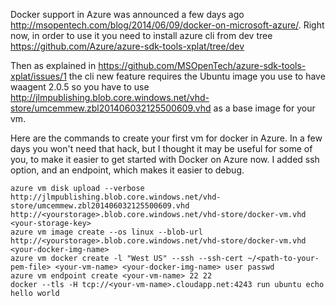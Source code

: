Docker support in Azure was announced a few days ago http://msopentech.com/blog/2014/06/09/docker-on-microsoft-azure/. Right now, in order to use it you need to install azure cli from dev tree https://github.com/Azure/azure-sdk-tools-xplat/tree/dev

Then as explained in https://github.com/MSOpenTech/azure-sdk-tools-xplat/issues/1 the cli new feature requires the Ubuntu image you use to have waagent 2.0.5 so you have to use http://jlmpublishing.blob.core.windows.net/vhd-store/umcemmew.zbl201406032125500609.vhd as a base image for your vm.

Here are the commands to create your first vm for docker in Azure. In a few days you won't need that hack, but I thought it may be useful for some of you, to make it easier to get started with Docker on Azure now. I added ssh option, and an endpoint, which makes it easier to debug.

```shell
azure vm disk upload --verbose http://jlmpublishing.blob.core.windows.net/vhd-store/umcemmew.zbl201406032125500609.vhd http://<yourstorage>.blob.core.windows.net/vhd-store/docker-vm.vhd <your-storage-key>
azure vm image create --os linux --blob-url http://<yourstorage>.blob.core.windows.net/vhd-store/docker-vm.vhd <your-docker-img-name> 
azure vm docker create -l "West US" --ssh --ssh-cert ~/<path-to-your-pem-file> <your-vm-name> <your-docker-img-name> user passwd
azure vm endpoint create <your-vm-name> 22 22
docker --tls -H tcp://<your-vm-name>.cloudapp.net:4243 run ubuntu echo hello world
```
